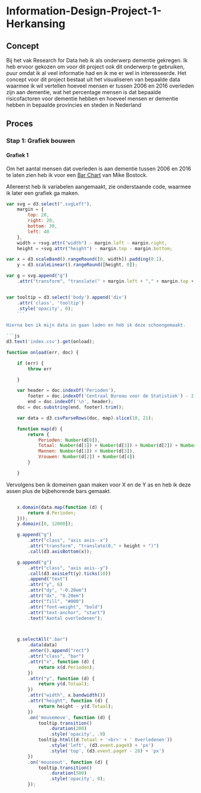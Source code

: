 # Information-Design-Project-1-Herkansing

## Concept

Bij het vak Research for Data heb ik als onderwerp dementie gekregen. Ik heb ervoor gekozen om voor dit project ook dit onderwerp te gebruiken, puur omdat ik al veel informatie had en ik me er wel in interesseerde. Het concept voor dit project bestaat uit het visualiseren van bepaalde data waarmee ik wil vertellen hoeveel mensen er tussen 2006 en 2016 overleden zijn aan dementie, wat het percentage mensen is dat bepaalde risicofactoren voor dementie hebben en hoeveel mensen er dementie hebben in bepaalde provincies en steden in Nederland

## Proces

### Stap 1: Grafiek bouwen

#### Grafiek 1

Om het aantal mensen dat overleden is aan dementie tussen 2006 en 2016 te laten zien heb ik voor een [Bar Chart](https://bl.ocks.org/mbostock/3885304) van Mike Bostock.


Allereerst heb ik variabelen aangemaakt, zie onderstaande code, waarmee ik later een grafiek ga maken.

```js
var svg = d3.select(".svgLeft"),
    margin = {
        top: 20,
        right: 20,
        bottom: 30,
        left: 40
    },
    width = +svg.attr("width") - margin.left - margin.right,
    height = +svg.attr("height") - margin.top - margin.bottom;

var x = d3.scaleBand().rangeRound([0, width]).padding(0.1),
    y = d3.scaleLinear().rangeRound([height, 0]);

var g = svg.append("g")
    .attr("transform", "translate(" + margin.left + "," + margin.top + ")");


var tooltip = d3.select('body').append('div')
    .attr('class', 'tooltip')
    .style('opacity', 0);
    ```
    
Hierna ben ik mijn data in gaan laden en heb ik deze schoongemaakt.

```js
d3.text('index.csv').get(onload);

function onload(err, doc) {

    if (err) {
        throw err

    }

    var header = doc.indexOf('Perioden'),
        footer = doc.indexOf('Centraal Bureau voor de Statistiek') - 2,
        end = doc.indexOf('\n', header);
    doc = doc.substring(end, footer).trim();

    var data = d3.csvParseRows(doc, map).slice(10, 21);

    function map(d) {
        return {
            Perioden: Number(d[0]),
            Totaal: Number(d[1]) + Number(d[3]) + Number(d[2]) + Number(d[4]),
            Mannen: Number(d[1]) + Number(d[3]),
            Vrouwen: Number(d[2]) + Number(d[4])
        }

    }
```

Vervolgens ben ik domeinen gaan maken voor X en de Y as en heb ik deze assen plus de bijbehorende bars gemaakt.

```js

    x.domain(data.map(function (d) {
        return d.Perioden;
    }));
    y.domain([0, 12000]);

    g.append("g")
        .attr("class", "axis axis--x")
        .attr("transform", "translate(0," + height + ")")
        .call(d3.axisBottom(x));

    g.append("g")
        .attr("class", "axis axis--y")
        .call(d3.axisLeft(y).ticks(10))
        .append("text")
        .attr("y", 6)
        .attr("dy", "-0.20em")
        .attr("dx", "0.20em")
        .attr("fill", "#000")
        .attr("font-weight", "bold")
        .attr("text-anchor", "start")
        .text("Aantal overledenen");



    g.selectAll(".bar")
        .data(data)
        .enter().append("rect")
        .attr("class", "bar")
        .attr("x", function (d) {
            return x(d.Perioden);
        })
        .attr("y", function (d) {
            return y(d.Totaal);
        })
        .attr("width", x.bandwidth())
        .attr("height", function (d) {
            return height - y(d.Totaal);
        })
        .on('mousemove', function (d) {
            tooltip.transition()
                .duration(200)
                .style('opacity', .9)
            tooltip.html((d.Totaal + '<br>' + ' Overledenen'))
                .style('left', (d3.event.pageX) + 'px')
                .style('top', (d3.event.pageY - 28) + 'px')
        })
        .on('mouseout', function (d) {
            tooltip.transition()
                .duration(500)
                .style('opacity', 0);
        });
```
